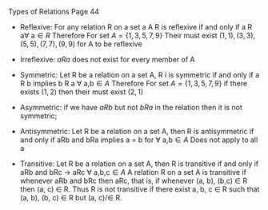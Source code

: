 Types of Relations 
Page 44
- Reflexive: For any relation R on a set a A R is reflexive if and only if
$\text{a R a} ∀ \text{ a} \in R$
	Therefore For set $A = \{1, 3, 5, 7, 9\}$
	Their must exist ${(1,1),(3,3),(5,5),(7,7),(9,9)}$ for A to be reflexive
- Irreflexive: $aRa$ does not exist for every member of A

- Symmetric: Let R be a relation on a set A, R i is symmetric if and only if $\text{a R b implies b R a }  ∀  \text{ a,b} \in A$
	Therefore For set $A = \{1, 3, 5, 7, 9\}$
	 if there exists $(1,2)$ then their must exist $(2,1)$
 
- Asymmetric: if we have $aRb$ but not $bRa$ in the relation then it is not symmetric;

- Antisymmetric: Let R be a relation on a set A, then R is antisymmetric if and only if $\text{aRb and bRa implies a = b for ∀ a,b} \in A$ Does not apply to all a 

- Transitive: Let R be a relation on a set A, then R is transitive if and only if $\text{aRb and bRc →  aRc ∀}  \text{ a,b,c} \in A$ 
A relation R on a set A is transitive if whenever aRb and bRc then aRc, that is, if whenever (a, b), (b,c) ∈ R then (a, c) ∈ R. Thus R is not transitive if there exist a, b, c ∈ R such that (a, b), (b, c) ∈ R but (a, c)/∈  R. 



